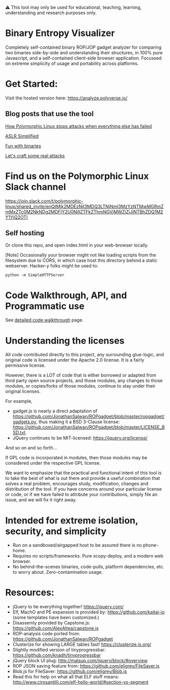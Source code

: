 ⚠️ This tool may only be used for educational, teaching, learning,
understanding and research purposes only.

# Binary Entropy Visualizer

Completely self-contained binary ROP/JOP gadget analyzer for comparing two binaries
side-by-side and understanding their structures, in 100% pure Javascript, and a
self-contained client-side browser application. Focussed on extreme simplicity
of usage and portability across platforms.

# Get Started:
Visit the hosted version here: https://analyze.polyverse.io/

## Blog posts that use the tool

[How Polymorphic Linux stops attacks when everything else has failed](https://blog.polyverse.io/how-polymorphic-linux-stops-attacks-when-everything-else-has-failed-cd8d6b2d669f)

[ASLR Simplified](https://blog.polyverse.io/why-aslr-stops-rop-attacks-8e961ca6951e)

[Fun with binaries](https://blog.polyverse.io/fun-with-binaries-4361128556a4)

[Let's craft some real attacks](https://blog.polyverse.io/lets-craft-some-real-attacks-8efac7b3df90)

# Find us on the Polymorphic Linux Slack channel

https://join.slack.com/t/polymorphic-linux/shared_invite/enQtMjk2MDEzNjI3MDQ3LTNjNmI3MzYzNTMwMGRmZmMxZTc0M2NkNDg2MDFlY2U0NjllZTFkZThmNGVjMWZjZjJiNTBhZDQ1M2Y1YjQ2OTI

## Self hosting

Or clone this repo, and open index.html in your web-browser locally.

[Note] Occasionally your browser might not like loading scripts from the filesystem due to CORS,
in which case host this directory behind a static webserver. Hacker-y folks might
be used to:
```
python -m SimpleHTTPServer
```

# Code Walkthrough, API, and Programmatic use

See [detailed code walkthrough](/docs/code-walkthrough.md) page.

# Understanding the licenses

All code contributed directly to this project, any surrounding glue-logic,
and original code is licensed under the Apache 2.0 license. It is a fairly
permissive license.

However, there is a LOT of code that is either borrowed or adapted from third
party open source projects, and those modules, any changes to those modules,
or copies/forks of those modules, continue to stay under their original
licenses.

For example,
* gadget.js is nearly a direct adaptation of
https://github.com/JonathanSalwan/ROPgadget/blob/master/ropgadget/gadgets.py,
thus making it a BSD 3-Clause license: https://github.com/JonathanSalwan/ROPgadget/blob/master/LICENSE_BSD.txt.
* JQuery continues to be MIT-licensed: https://jquery.org/license/

And so on and so forth...

If GPL code is incorporated in modules, then those modules may be considered
under the respective GPL license.

We want to emphasize that the practical and functional intent of this tool is
to take the best of what is out there and provide a useful combination that solves
a real problem, encourages study, modification, changes and distribution of the
tool. If you have concerns around your particular license or code, or if
we have failed to attribute your contributions, simply file an issue, and
we will fix it right away.

# Intended for extreme isolation, security, and simplicity

* Run on a sandboxed/airgapped host to be assured there is no phone-home.
* Requires no scripts/frameworks. Pure xcopy-deploy, and a modern web browser.
* No behind-the-scenes binaries, code-pulls, platform dependencies, etc.
  to worry about. Zero-contamination usage.

# Resources:
* jQuery to tie everything together! https://jquery.com/
* Elf, MachO and PE expansion is provided by: https://github.com/kaitai-io (some templates have been customized.)
* Disassemly provided by Capstone.js: https://github.com/AlexAltea/capstone.js
* ROP-analysis code ported from: https://github.com/JonathanSalwan/ROPgadget
* Clusterize for showing LARGE tables fast! https://clusterize.js.org/
* Slightly modified version of tinyprogressbar: https://github.com/knadh/tinyprogressbar
* jQuery block UI plug: http://malsup.com/jquery/block/#overview
* ROP JSON saving feature from: https://github.com/eligrey/FileSaver.js
* Blob.js for FileSaver: https://github.com/eligrey/Blob.js
* Read this for help on what all that ELF stuff means: http://www.cirosantilli.com/elf-hello-world/#section-vs-segment
